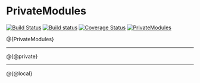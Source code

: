 # PrivateModules

[![Build Status](https://travis-ci.org/MichaelHatherly/PrivateModules.jl.svg?branch=master)](https://travis-ci.org/MichaelHatherly/PrivateModules.jl)
[![Build status](https://ci.appveyor.com/api/projects/status/4w78oghp9pdqtguy?svg=true)](https://ci.appveyor.com/project/MichaelHatherly/privatemodules-jl)
[![Coverage Status](http://codecov.io/github/MichaelHatherly/PrivateModules.jl/coverage.svg?branch=master)](http://codecov.io/github/MichaelHatherly/PrivateModules.jl?branch=master)
[![PrivateModules](http://pkg.julialang.org/badges/PrivateModules_0.4.svg)](http://pkg.julialang.org/?pkg=PrivateModules)

@{PrivateModules}

<hr/>

@{@private}

<hr/>

@{@local}
